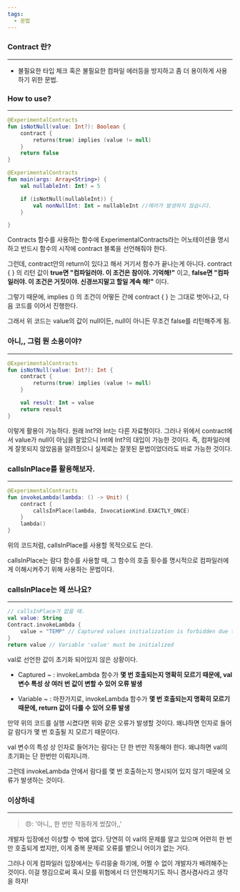 ```yaml
---
tags:
  - 문법
---
```


### Contract 란?
---
- 불필요한 타입 체크 혹은 불필요한 컴파일 에러등을 방지하고 좀 더 용이하게 사용하기 위한 문법.

### How to use?
---
```kotlin
@ExperimentalContracts
fun isNotNull(value: Int?): Boolean {
    contract {
        returns(true) implies (value != null)
    }
    return false
}

@ExperimentalContracts
fun main(args: Array<String>) {
    val nullableInt: Int? = 5

    if (isNotNull(nullableInt)) {
        val nonNullInt: Int = nullableInt //에러가 발생하지 않습니다.    
    }

}
```

Contracts 함수를 사용하는 함수에 ExperimentalContracts라는 어노테이션을 명시하고 반드시 함수의 시작에 contract 블록을 선언해줘야 한다.

그런데, contract안의 return이 있다고 해서 거기서 함수가 끝나는게 아니다. 
contract { } 의 리턴 값이 **true면 "컴파일러야. 이 조건은 참이야. 기억해!"** 이고,
**false면 "컴파일러야. 이 조건은 거짓이야. 신경쓰지말고 할일 계속 해!"** 이다.

그렇기 때문에, implies () 의 조건이 어떻든 간에 contract { } 는 그대로 벗어나고, 다음 코드를 이어서 진행한다.

그래서 위 코드는 value의 값이 null이든, null이 아니든 무조건 false를 리턴해주게 됨.

### 아니,, 그럼 뭔 소용이야?
---
```kotlin
@ExperimentalContracts
fun isNotNull(value: Int?): Int {
    contract {
        returns(true) implies (value != null)
    }

	val result: Int = value
	return result
}
```
이렇게 활용이 가능하다. 원래 Int?와 Int는 다른 자료형이다. 그러나 위에서 contract에서 value가 null이 아님을 알았으니 Int에 Int?의 대입이 가능한 것이다. 즉, 컴파일러에게 잘못되지 않았음을 알려줬으니 실제로는 잘못된 문법이었더라도 바로 가능한 것이다.

### callsInPlace를 활용해보자.
---
```kotlin
@ExperimentalContracts
fun invokeLambda(lambda: () -> Unit) {
	contract {
		callsInPlace(lambda, InvocationKind.EXACTLY_ONCE)
	}
	lambda()
}
```
위의 코드처럼, callsInPlace를 사용할 목적으로도 쓴다.

callsInPlace는 람다 함수를 사용할 때, 그 함수의 호출 횟수를 명시적으로 컴파일러에게 이해시켜주기 위해 사용하는 문법이다.

### callsInPlace는 왜 쓰나요?
---
```kotlin
// callsInPlace가 없을 때.
val value: String
Contract.invokeLambda {
	value = "TEMP" // Captured values initialization is forbidden due to possible reassignment
}
return value // Variable 'value' must be initialized
```
val로 선언한 값이 초기화 되어있지 않은 상황이다.

- Captured ~ : invokeLambda 함수가 **몇 번 호출되는지 명확히 모르기 때문에, val 변수 특성 상 여러 번 값이 변할 수 있어 오류 발생**

- Variable ~ : 마찬가지로, invokeLambda 함수가 **몇 번 호출되는지 명확히 모르기 때문에, return 값이 다를 수 있어 오류 발생**

만약 위의 코드를 실행 시켰다면 위와 같은 오류가 발생할 것이다.
왜냐하면 인자로 들어갈 람다가 몇 번 호출될 지 모르기 때문이다.

val 변수의 특성 상 인자로 들어가는 람다는 단 한 번만 작동해야 한다. 왜냐하면 val의 초기화는 단 한번만 이뤄지니까.

그런데 invokeLambda 안에서 람다를 몇 번 호출하는지 명시되어 있지 않기 때문에 오류가 발생하는 것이다.

### 이상하네
---
> 😠: '아니,, 한 번만 작동하게 썼잖아,,' 

개발자 입장에선 이상할 수 밖에 없다. 당연히 이 val의 문제를 알고 있으며 어련히 한 번만 호출되게 썼지만, 이게 중복 문제로 오류를 뱉으니 어이가 없는 거다.

그러나 이게 컴파일러 입장에서는 두리뭉술 하기에, 어쩔 수 없이 개발자가 배려해주는 것이다. 이걸 챙김으로써 혹시 모를 위협에서 더 안전해지기도 하니 겸사겸사라고 생각을 하자!